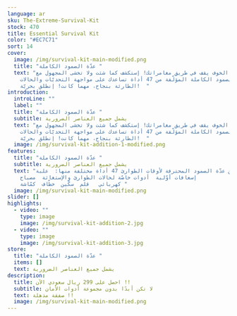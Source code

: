 ```yaml
---
language: ar
sku: The-Extreme-Survival-Kit
stock: 470
title: Essential Survival Kit
color: "#EC7C71"
sort: 14
cover:
  image: /img/survival-kit-main-modified.png
  title: "عدّة الصمود الكاملة "
  text: "لا تدع الخوف يقف في طريق مغامراتك! إستكشف كما شئت ولا تخشى المجهول مع
    عدّة الصمود الكاملة المؤلّفة من 47 أداة تساعدك على مواجهة التحديّات والحالات
    الطارئة بنجاح، مهما كانت! إنطلق بحريّة!  "
introduction:
  introLine: ""
  label: ""
  title: "عدّة الصمود الكاملة "
  subtitle: يشمل جميع العناصر الضرورية
  text: "لا تدع الخوف يقف في طريق مغامراتك! إستكشف كما شئت ولا تخشى المجهول مع
    عدّة الصمود الكاملة المؤلّفة من 47 أداة تساعدك على مواجهة التحديّات والحالات
    الطارئة بنجاح، مهما كانت! إنطلق بحريّة!  "
  image: /img/survival-kit-addition-1-modified.png
features:
  title: "عدّة الصمود الكاملة "
  subtitle: يشمل جميع العناصر الضرورية
  text: "تتضمّن عدّة الصمود المحترفة لأوقات الطوارئ 47 أداة مختلفة منها:  علبة
    إسعافات أوّلية  أدوات خاصّة لحالات الطوارئ والإستغاثة  مصباح
    كهربائي   قلم  سكّين  خطّاف  كمّاشة "
  image: /img/survival-kit-main-modified.png
slider: []
highlights:
  - video: ""
    type: image
    image: /img/survival-kit-addition-2.jpg
  - video: ""
    type: image
    image: /img/survival-kit-addition-3.jpg
store:
  title: "عدّة الصمود الكاملة "
  items: []
  text: يشمل جميع العناصر الضرورية
description:
  title: احصل على 299 ريال سعودي الآن !!
  subtitle: لا تكن أبدًا بدون مجموعة أدوات الأمان
  text: صفقة مذهلة !!
  image: /img/survival-kit-main-modified.png
---
```


